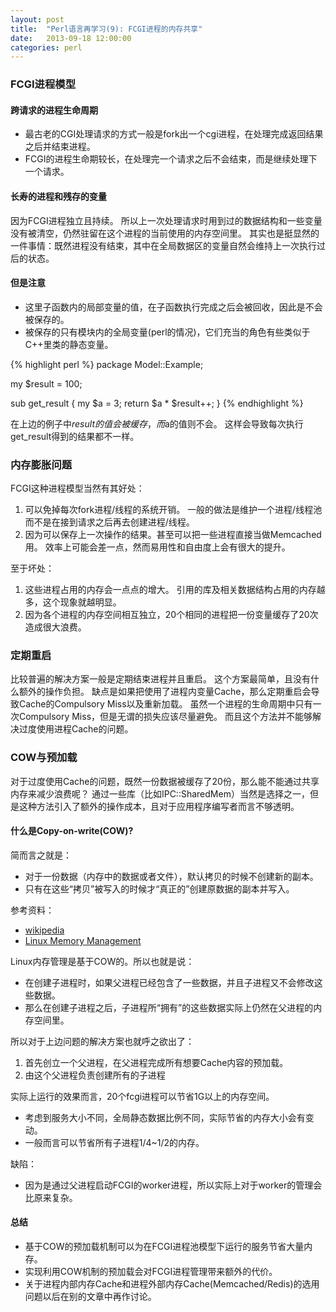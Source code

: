 ```yaml
---
layout: post
title:  "Perl语言再学习(9): FCGI进程的内存共享"
date:   2013-09-18 12:00:00
categories: perl
---
```



### FCGI进程模型

#### 跨请求的进程生命周期

* 最古老的CGI处理请求的方式一般是fork出一个cgi进程，在处理完成返回结果之后并结束进程。
* FCGI的进程生命期较长，在处理完一个请求之后不会结束，而是继续处理下一个请求。

#### 长寿的进程和残存的变量

因为FCGI进程独立且持续。
所以上一次处理请求时用到过的数据结构和一些变量没有被清空，仍然驻留在这个进程的当前使用的内存空间里。
其实也是挺显然的一件事情：既然进程没有结束，其中在全局数据区的变量自然会维持上一次执行过后的状态。

#### 但是注意

* 这里子函数内的局部变量的值，在子函数执行完成之后会被回收，因此是不会被保存的。
* 被保存的只有模块内的全局变量(perl的情况)，它们充当的角色有些类似于C++里类的静态变量。

{% highlight perl %}
package Model::Example;

my $result = 100;

sub get_result {
	my $a = 3;
	return $a * $result++;
}
{% endhighlight %}

在上边的例子中$result的值会被缓存，而$a的值则不会。
这样会导致每次执行get_result得到的结果都不一样。

### 内存膨胀问题

FCGI这种进程模型当然有其好处：

1. 可以免掉每次fork进程/线程的系统开销。
	一般的做法是维护一个进程/线程池而不是在接到请求之后再去创建进程/线程。
2. 因为可以保存上一次操作的结果。甚至可以把一些进程直接当做Memcached用。
	效率上可能会差一点，然而易用性和自由度上会有很大的提升。


至于坏处：

1. 这些进程占用的内存会一点点的增大。
	引用的库及相关数据结构占用的内存越多，这个现象就越明显。
2. 因为各个进程的内存空间相互独立，20个相同的进程把一份变量缓存了20次造成很大浪费。


### 定期重启

比较普遍的解决方案一般是定期结束进程并且重启。
这个方案最简单，且没有什么额外的操作负担。
缺点是如果把使用了进程内变量Cache，那么定期重启会导致Cache的Compulsory Miss以及重新加载。
虽然一个进程的生命周期中只有一次Compulsory Miss，但是无谓的损失应该尽量避免。
而且这个方法并不能够解决过度使用进程Cache的问题。

### COW与预加载

对于过度使用Cache的问题，既然一份数据被缓存了20份，那么能不能通过共享内存来减少浪费呢？
通过一些库（比如IPC::SharedMem）当然是选择之一，但是这种方法引入了额外的操作成本，且对于应用程序编写者而言不够透明。

#### 什么是Copy-on-write(COW)?

简而言之就是：

* 对于一份数据（内存中的数据或者文件），默认拷贝的时候不创建新的副本。
* 只有在这些“拷贝”被写入的时候才“真正的”创建原数据的副本并写入。

参考资料：

* [wikipedia](#http://en.wikipedia.org/wiki/Copy-on-write)
* [Linux Memory Management](#http://www.tldp.org/LDP/khg/HyperNews/get/memory/linuxmm.html)

Linux内存管理是基于COW的。所以也就是说：

* 在创建子进程时，如果父进程已经包含了一些数据，并且子进程又不会修改这些数据。
* 那么在创建子进程之后，子进程所“拥有”的这些数据实际上仍然在父进程的内存空间里。

所以对于上边问题的解决方案也就呼之欲出了：

1. 首先创立一个父进程，在父进程完成所有想要Cache内容的预加载。
2. 由这个父进程负责创建所有的子进程

实际上运行的效果而言，20个fcgi进程可以节省1G以上的内存空间。

* 考虑到服务大小不同，全局静态数据比例不同，实际节省的内存大小会有变动。
* 一般而言可以节省所有子进程1/4~1/2的内存。

缺陷：

* 因为是通过父进程启动FCGI的worker进程，所以实际上对于worker的管理会比原来复杂。

#### 总结

* 基于COW的预加载机制可以为在FCGI进程池模型下运行的服务节省大量内存。
* 实现利用COW机制的预加载会对FCGI进程管理带来额外的代价。
* 关于进程内部内存Cache和进程外部内存Cache(Memcached/Redis)的选用问题以后在别的文章中再作讨论。

